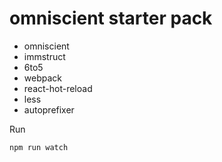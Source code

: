 # omniscient starter pack

- omniscient
- immstruct
- 6to5
- webpack
- react-hot-reload
- less
- autoprefixer

Run

`npm run watch`
